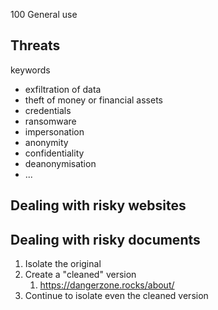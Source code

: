 100 General use


## Threats

keywords 

* exfiltration of data 
* theft of money or financial assets
* credentials
* ransomware
* impersonation
* anonymity
* confidentiality 
* deanonymisation
* ...

## Dealing with risky websites 

## Dealing with risky documents

1. Isolate the original 
2. Create a "cleaned" version 
    1. https://dangerzone.rocks/about/
3. Continue to isolate even the cleaned version 
